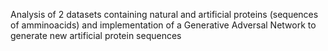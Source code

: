 Analysis of 2 datasets containing natural and artificial proteins (sequences of amminoacids) and implementation of a Generative Adversal Network to generate new artificial protein sequences
